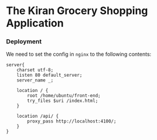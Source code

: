 # The Kiran Grocery Shopping Application


### Deployment

We need to set the config in `nginx` to the following contents:
```
server{
	charset utf-8;
	listen 80 default_server;
	server_name _;

	location / {
		root /home/ubuntu/front-end;
		try_files $uri /index.html;
	}

	location /api/ {
		proxy_pass http://localhost:4100/;
	}
}
```
